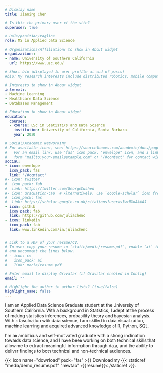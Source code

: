 ```yaml
---
# Display name
title: Jianing Chen

# Is this the primary user of the site?
superuser: true

# Role/position/tagline
role: MS in Applied Data Science 

# Organizations/Affiliations to show in About widget
organizations:
- name: University of Southern California
  url: https://www.usc.edu/

# Short bio (displayed in user profile at end of posts)
#bio: My research interests include distributed robotics, mobile computing and #programmable matter.

# Interests to show in About widget
interests:
- Machine Learning
- Healthcare Data Science 
- Databases Management

# Education to show in About widget
education:
  courses:
  - course: BSc in Statistics and Data Science 
    institution: University of California, Santa Barbara
    year: 2020

# Social/Academic Networking
# For available icons, see: https://sourcethemes.com/academic/docs/page-builder/#icons
#   For an email link, use "fas" icon pack, "envelope" icon, and a link in the
#   form "mailto:your-email@example.com" or "/#contact" for contact widget.
social:
- icon: envelope
  icon_pack: fas
  link: '/#contact'
#- icon: twitter
#  icon_pack: fab
#  link: https://twitter.com/GeorgeCushen
#- icon: graduation-cap  # Alternatively, use `google-scholar` icon from `ai` icon pack
#  icon_pack: fas
#  link: https://scholar.google.co.uk/citations?user=sIwtMXoAAAAJ
- icon: github
  icon_pack: fab
  link: https://github.com/juliachenc
- icon: linkedin
  icon_pack: fab
  link: www.linkedin.com/in/juliachenc


# Link to a PDF of your resume/CV.
# To use: copy your resume to `static/media/resume.pdf`, enable `ai` icons in `params.toml`, 
# and uncomment the lines below.
# - icon: cv
#   icon_pack: ai
#   link: media/resume.pdf

# Enter email to display Gravatar (if Gravatar enabled in Config)
email: ""

# Highlight the author in author lists? (true/false)
highlight_name: false
---
```


I am an Applied Data Science Graduate student at the University of Southern California. With a background in Statistics, I adept at the process of making statistics inferences, probability theory and bayesian analysis. With a fascination with data science, I am skilled in data visualization, machine learning and acquired advanced knowledge of R, Python, SQL. 

I'm an ambitious and self-motivated graduate with a strong inclination towards data science, and I have been working on both technical skills that allow me to extract meaningful information through data, and the ability to deliver findings to both technical and non-technical audiences. 

{{< icon name="download" pack="fas" >}} Download my {{< staticref "media/demo_resume.pdf" "newtab" >}}resumé{{< /staticref >}}.
